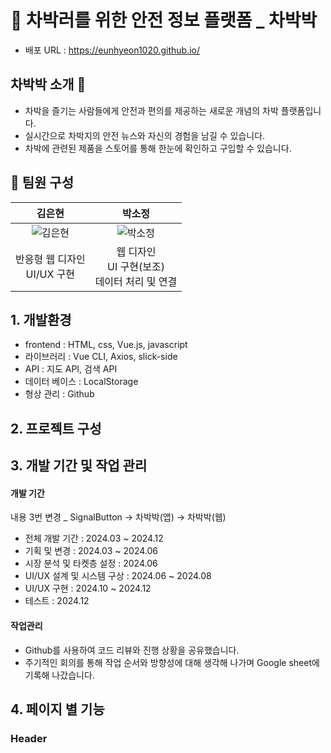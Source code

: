 # 🚗 차박러를 위한 안전 정보 플랫폼 _ 차박박 
- 배포 URL : https://eunhyeon1020.github.io/

## 차박박 소개 💨
- 차박을 즐기는 사람들에게 안전과 편의를 제공하는 새로운 개념의 차박 플랫폼입니다. 
- 실시간으로 차박지의 안전 뉴스와 자신의 경험을 남길 수 있습니다. 
- 차박에 관련된 제품을 스토어를 통해 한눈에 확인하고 구입할 수 있습니다. 

## 🙂 팀원 구성
 **김은현** | **박소정** 
:-----:|:------:
![김은현](../frontend/src/assets/images/150px_keh_profile.jpg) | ![박소정](/./frontend/src/assets/images/150px_psj_profile.jpg) 
반응형 웹 디자인 <br> UI/UX 구현 | 웹 디자인 <br> UI 구현(보조) <br> 데이터 처리 및 연결 

## 1. 개발환경 
- frontend : HTML, css, Vue.js, javascript   
- 라이브러리 : Vue CLI, Axios, slick-side   
- API : 지도 API, 검색 API   
- 데이터 베이스 : LocalStorage   
- 형상 관리 : Github   

## 2. 프로젝트 구성 

## 3. 개발 기간 및 작업 관리 
#### 개발 기간 
내용 3번 변경 _ SignalButton → 차박박(앱) → 차박박(웹)
- 전체 개발 기간 : 2024.03 ~ 2024.12 
- 기획 및 변경 : 2024.03 ~ 2024.06
- 시장 분석 및 타켓층 설정 : 2024.06
- UI/UX 설계 및 시스템 구상 : 2024.06 ~ 2024.08
- UI/UX 구현 : 2024.10 ~ 2024.12 
- 테스트 :  2024.12

#### 작업관리 
- Github를 사용하여 코드 리뷰와 진행 상황을 공유했습니다.
- 주기적인 회의를 통해 작업 순서와 방향성에 대해 생각해 나가며 Google sheet에 기록해 나갔습니다. 

## 4. 페이지 별 기능 
### Header 

### 





 